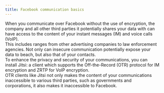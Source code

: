 ```yaml
---
title: Facebook communication basics
---
```

When you communicate over Facebook without the use of encryption, the company and all other third parties it potentially shares your data with can have access to the content of your instant messages (IM) and voice calls (VoIP).
<br>
This includes ranges from other advertising companies to law enforcement agencies. Not only can insecure communication potentially expose your data to beach, but also that of your contacts.
<br>
To enhance the privacy and security of your communications, you can install Jitsi: a client which supports the Off-the-Record (OTR) protocol for IM encryption and ZRTP for VoIP encryption.
<br>
OTR clients like Jitsi not only makes the content of your communications inaccessible to various third parties, such as governments and corporations, it also makes it inaccessible to Facebook.
